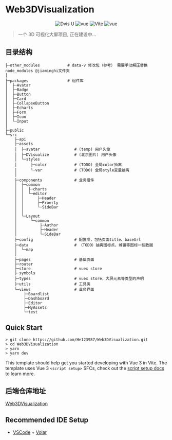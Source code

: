 # Web3DVisualization

<p align="center">
  <img src="https://img.shields.io/badge/Dvis UI-0.1.0-ff7675.svg" alt="Dvis U">
  <img src="https://img.shields.io/badge/Vue-3.2.13-41b883.svg" alt="vue">
  <img src="https://img.shields.io/badge/Vite-1.3.0-ffeaa7.svg" alt="Vite">
  <img src="https://img.shields.io/badge/Typescript-4.4.3-74b9ff.svg" alt="vue">
</p>

> 一个 3D 可视化大屏项目, 正在建设中...

## 目录结构

```shell
├─other_modules            # data-v 修改包（参考） 需要手动解压替换 node_modules @jiaminghi文件夹
│
├─packages                 # 组件库
│  ├─Avatar
│  ├─Badge
│  ├─Button
│  ├─Card
│  ├─CollapseButton
│  ├─Echarts
│  ├─Form
│  ├─Icon
│  └─Input
│
├─public
└─src
    ├─api
    ├─assets
    │  ├─avatar               # (temp) 用户头像
    │  ├─DVisualize           # (北京图片) 用户头像
    │  └─styles
    │      ├─color            # (TODO) 全局color抽离
    │      └─var              # (TODO) 全局style变量抽离
    │
    ├─components              # 业务组件
    │  ├─common
    │  │  ├─charts
    │  │  └─editor
    │  │      ├─Header
    │  │      ├─Proerty
    │  │      └─SideBar
    │  │
    │  └─Layout
    │      └─common
    │          ├─Author
    │          ├─Header
    │          └─SideBar
    ├─config                  # 配置项，包括页面title、baseUrl
    ├─data                    # （TODO）抽离图标点，城镇等图标一些数据
    │  └─map
    │
    ├─pages                   # 基础页面
    ├─router
    ├─store                   # vuex store
    ├─symbols
    ├─types                   # vuex store，大屏元素等类型的声明
    ├─utils                   # 工具类
    └─views                   # 业务界面
        ├─Boardlist
        ├─Dashboard
        ├─Editor
        ├─MyAssets
        └─test

```

## Quick Start

```shell
> git clone https://github.com/He123987/Web3DVisualization.git
> cd Web3DVisualization
> yarn
> yarn dev
```

This template should help get you started developing with Vue 3 in Vite. The template uses Vue 3 `<script setup>` SFCs, check out the [script setup docs](https://v3.vuejs.org/api/sfc-script-setup.html#sfc-script-setup) to learn more.

## 后端仓库地址

[Web3DVisualization](https://github.com/He123987/Web3DVisualization-BackEnd)

## Recommended IDE Setup

- [VSCode](https://code.visualstudio.com/) + [Volar](https://marketplace.visualstudio.com/items?itemName=johnsoncodehk.volar)
